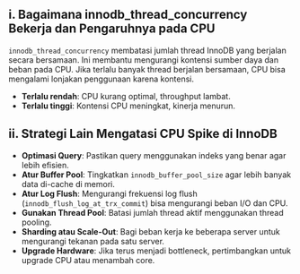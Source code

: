 ## i. Bagaimana innodb_thread_concurrency Bekerja dan Pengaruhnya pada CPU

`innodb_thread_concurrency` membatasi jumlah thread InnoDB yang berjalan secara bersamaan. Ini membantu mengurangi kontensi sumber daya dan beban pada CPU. Jika terlalu banyak thread berjalan bersamaan, CPU bisa mengalami lonjakan penggunaan karena kontensi.

- **Terlalu rendah**: CPU kurang optimal, throughput lambat.
- **Terlalu tinggi**: Kontensi CPU meningkat, kinerja menurun.

## ii. Strategi Lain Mengatasi CPU Spike di InnoDB

- **Optimasi Query**: Pastikan query menggunakan indeks yang benar agar lebih efisien.
- **Atur Buffer Pool**: Tingkatkan `innodb_buffer_pool_size` agar lebih banyak data di-cache di memori.
- **Atur Log Flush**: Mengurangi frekuensi log flush (`innodb_flush_log_at_trx_commit`) bisa mengurangi beban I/O dan CPU.
- **Gunakan Thread Pool**: Batasi jumlah thread aktif menggunakan thread pooling.
- **Sharding atau Scale-Out**: Bagi beban kerja ke beberapa server untuk mengurangi tekanan pada satu server.
- **Upgrade Hardware**: Jika terus menjadi bottleneck, pertimbangkan untuk upgrade CPU atau menambah core.

